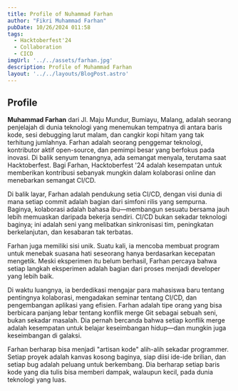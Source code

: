```yaml
---
title: Profile of Nuhammad Farhan
author: "Fikri Muhammad Farhan"
pubDate: 10/26/2024 011:58
tags:
  - Hacktoberfest'24  
  - Collaboration
  - CICD
imgUrl: '../../assets/farhan.jpg'
description: Profile of Muhammad Farhan
layout: '../../layouts/BlogPost.astro'
---
```


## Profile

**Muhammad Farhan** dari Jl. Maju Mundur, Bumiayu, Malang, adalah seorang penjelajah di dunia teknologi yang menemukan tempatnya di antara baris kode, sesi debugging larut malam, dan cangkir kopi hitam yang tak terhitung jumlahnya. Farhan adalah seorang penggemar teknologi, kontributor aktif open-source, dan pemimpi besar yang berfokus pada inovasi. Di balik senyum tenangnya, ada semangat menyala, terutama saat Hacktoberfest. Bagi Farhan, Hacktoberfest '24 adalah kesempatan untuk memberikan kontribusi sebanyak mungkin dalam kolaborasi online dan menebarkan semangat CI/CD.

Di balik layar, Farhan adalah pendukung setia CI/CD, dengan visi dunia di mana setiap commit adalah bagian dari simfoni rilis yang sempurna. Baginya, kolaborasi adalah bahasa ibu—membangun sesuatu bersama jauh lebih memuaskan daripada bekerja sendiri. CI/CD bukan sekadar teknologi baginya; ini adalah seni yang melibatkan sinkronisasi tim, peningkatan berkelanjutan, dan kesabaran tak terbatas.

Farhan juga memiliki sisi unik. Suatu kali, ia mencoba membuat program untuk menebak suasana hati seseorang hanya berdasarkan kecepatan mengetik. Meski eksperimen itu belum berhasil, Farhan percaya bahwa setiap langkah eksperimen adalah bagian dari proses menjadi developer yang lebih baik.

Di waktu luangnya, ia berdedikasi mengajar para mahasiswa baru tentang pentingnya kolaborasi, mengadakan seminar tentang CI/CD, dan pengembangan aplikasi yang efisien. Farhan adalah tipe orang yang bisa berbicara panjang lebar tentang konflik merge Git sebagai sebuah seni, bukan sekadar masalah. Dia pernah bercanda bahwa setiap konflik merge adalah kesempatan untuk belajar keseimbangan hidup—dan mungkin juga keseimbangan di galaksi.

Farhan berharap bisa menjadi "artisan kode" alih-alih sekadar programmer. Setiap proyek adalah kanvas kosong baginya, siap diisi ide-ide brilian, dan setiap bug adalah peluang untuk berkembang. Dia berharap setiap baris kode yang dia tulis bisa memberi dampak, walaupun kecil, pada dunia teknologi yang luas.